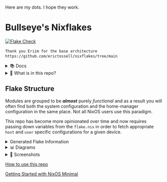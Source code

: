 Here are my dots. I hope they work.

# Bullseye's Nixflakes

[![Flake Check](https://github.com/Bullseye665/nix-config/actions/workflows/flake_check.yml/badge.svg)](https://github.com/Bullseye665/nix-config/actions/workflows/flake_check.yml)

```
Thank you Eriim for the base architecture https://github.com/erictossell/nixflakes/tree/main
```

<details>
<summary> 📚 Docs </summary>

[Why Nix and NixOS](docs/why-nix.md)

[Getting Started with NixOS Minimal](docs/minimal-install.md)

[How to use this repo](docs/usage.md)

[NixOS as a Hypervisor](docs/hypervisor.md)

[Keybindings Implemented by this Configuration](docs/keybinds.md) 

</details>

<details>
<summary>📁 What is in this repo?</summary>

1. A [modular](https://github.com/Bullseye665/nixflakes/blob/main/docs/screens/FlakeStructure9.png) (opinionated) Configuration Structure

2. Flake templates - Quickly grab this configuration and make it your own with:

```nix
nix flake new -t github:erictossell/nixflakes ./<your-repo-name-here>
```

3. An interactive build script for adding new [`hosts`](https://github.com/Bullseye665/nixflakes/tree/main/hosts)/[`users`](https://github.com/Bullseye665/nixflakes/tree/main/users) at [`sh/build.sh`](https://github.com/Bullseye665/nixflakes/blob/main/sh/build.sh)

4. [`eriixvim`](https://github.com/Bullseye665/eriixvim) - a fully reproducible neovim configuration built with [`nixvim`](https://github.com/nix-community/nixvim).

Try it out with:

```nix
nix run github:erictossell/eriixvim
```

5. A simple example of a custom built `rust` package: [`russh`](https://github.com/Bullseye665/russh). 

The highlight being how simple it is to package any application with `flakes` and import them into a `configuration` and ***not*** my `rust` code.

6. Semi up-to-date diagrams of the [structure](https://github.com/Bullseye665/nixflakes/blob/main/docs/screens/FlakeStructure9.png) of this flake and the [configurations](https://github.com/Bullseye665/nixflakes/blob/main/docs/screens/FlakeProfiles9.png) managed by [me](https://github.com/Bullseye665).

7. `nix flake show github:erictossell/nixflakes` 

```nix
github:erictossell/nixflakes/bbca96ce85416b025d652d752c87d3816b2bf8ad
├───devShells
│   └───x86_64-linux
│       └───default: development environment 'nix-shell'
├───formatter
│   └───x86_64-linux: package 'nixpkgs-fmt-1.3.0'
├───nixosConfigurations
│   ├───ambiens: NixOS configuration
│   ├───live-image: NixOS configuration
│   ├───principium: NixOS configuration
│   ├───sisyphus: NixOS configuration
│   ├───virtualis: NixOS configuration
│   └───winix: NixOS configuration
└───templates
    └───default: template: The default template for Eriim's nixflakes.
```

8. [Nix CI/CD with Github Actions](https://github.com/Bullseye665/nixflakes/blob/main/.github/workflows/flake_check.yml) - Built with: [Cachix - Install Nix](https://github.com/cachix/install-nix-action), [Determiniate Systems - Flake Check](https://github.com/DeterminateSystems/flake-checker-action), [stefanzweifel - Commit Action](https://github.com/stefanzweifel/git-auto-commit-action), [statix](https://github.com/nerdypepper/statix), [nixpkgs-fmt](https://github.com/nix-community/nixpkgs-fmt)

</details>

## Flake Structure
Modules are grouped to be ***almost*** purely *functional* and as a result you will often find both the system configuration and the home-manager configuration in the same place. Not all NixOS users use this paradigm.

This repo has become more opinionated over time and now requires passing down variables from the `flake.nix` in order to fetch appropriate `host` and `user` specific configurations for a given device.

<details>
<summary> Generated Flake Information </summary>



### Flake Info

```nix
Resolved URL:  git+file:///home/runner/work/nixflakes/nixflakes?shallow=1
Locked URL:    git+file:///home/runner/work/nixflakes/nixflakes?ref=66d0e97fff9ee164a6070ca9f8fdc0a8aeee1284&rev=66d0e97fff9ee164a6070ca9f8fdc0a8aeee1284&shallow=1
Description:   Eriim's machine specific configuration flake.
Path:          /nix/store/8s6kwvj0qrl06hc45qybqmsmlxwg3gib-source
Revision:      66d0e97fff9ee164a6070ca9f8fdc0a8aeee1284
Last modified: 2024-02-28 17:35:56
Inputs:
├───NixOS-WSL: github:nix-community/NixOS-WSL/7e3fc6a99a2c9e6701e2e0d37f1755e29a798b91
│   ├───flake-compat: github:edolstra/flake-compat/0f9255e01c2351cc7d116c072cb317785dd33b33
│   ├───flake-utils: github:numtide/flake-utils/1ef2e671c3b0c19053962c07dbda38332dcebf26
│   │   └───systems: github:nix-systems/default/da67096a3b9bf56a91d16901293e51ba5b49a27e
│   └───nixpkgs follows input 'nixpkgs'
├───agenix: github:ryantm/agenix/8cb01a0e717311680e0cbca06a76cbceba6f3ed6
│   ├───darwin follows input ''
│   ├───home-manager: github:nix-community/home-manager/3bfaacf46133c037bb356193bd2f1765d9dc82c1
│   │   └───nixpkgs follows input 'agenix/nixpkgs'
│   ├───nixpkgs follows input 'nixpkgs'
│   └───systems: github:nix-systems/default/da67096a3b9bf56a91d16901293e51ba5b49a27e
├───eriixpkgs: github:erictossell/eriixpkgs/7ac031e146cfee8a0d2806886abbb2a21651d748
│   ├───eriixvim: github:erictossell/eriixvim/998a3c8704890cf77591cefd3551c734734c130d
│   │   ├───flake-parts: github:hercules-ci/flake-parts/b253292d9c0a5ead9bc98c4e9a26c6312e27d69f
│   │   │   └───nixpkgs-lib: github:NixOS/nixpkgs/97b17f32362e475016f942bbdfda4a4a72a8a652?dir=lib
│   │   ├───nixpkgs: github:nixos/nixpkgs/f9d39fb9aff0efee4a3d5f4a6d7c17701d38a1d8
│   │   └───nixvim: github:nix-community/nixvim/183eac72a9f0ae0032239510d89dbc474b180d33
│   │       ├───flake-parts: github:hercules-ci/flake-parts/b253292d9c0a5ead9bc98c4e9a26c6312e27d69f
│   │       │   └───nixpkgs-lib follows input 'eriixpkgs/eriixvim/nixvim/nixpkgs'
│   │       ├───home-manager: github:nix-community/home-manager/5b9156fa9a8b8beba917b8f9adbfd27bf63e16af
│   │       │   └───nixpkgs follows input 'eriixpkgs/eriixvim/nixvim/nixpkgs'
│   │       ├───nix-darwin: github:lnl7/nix-darwin/bdbae6ecff8fcc322bf6b9053c0b984912378af7
│   │       │   └───nixpkgs follows input 'eriixpkgs/eriixvim/nixvim/nixpkgs'
│   │       ├───nixpkgs: github:NixOS/nixpkgs/f8e2ebd66d097614d51a56a755450d4ae1632df1
│   │       └───pre-commit-hooks: github:cachix/pre-commit-hooks.nix/0db2e67ee49910adfa13010e7f012149660af7f0
│   │           ├───flake-compat: github:edolstra/flake-compat/0f9255e01c2351cc7d116c072cb317785dd33b33
│   │           ├───flake-utils: github:numtide/flake-utils/4022d587cbbfd70fe950c1e2083a02621806a725
│   │           │   └───systems: github:nix-systems/default/da67096a3b9bf56a91d16901293e51ba5b49a27e
│   │           ├───gitignore: github:hercules-ci/gitignore.nix/43e1aa1308018f37118e34d3a9cb4f5e75dc11d5
│   │           │   └───nixpkgs follows input 'eriixpkgs/eriixvim/nixvim/pre-commit-hooks/nixpkgs'
│   │           ├───nixpkgs follows input 'eriixpkgs/eriixvim/nixvim/nixpkgs'
│   │           └───nixpkgs-stable follows input 'eriixpkgs/eriixvim/nixvim/nixpkgs'
│   ├───flake-utils: github:numtide/flake-utils/1ef2e671c3b0c19053962c07dbda38332dcebf26
│   │   └───systems: github:nix-systems/default/da67096a3b9bf56a91d16901293e51ba5b49a27e
│   ├───go-time: github:erictossell/go-time/d2e5a8c286fde94478e16a597bc78b6954e3b9a8
│   │   └───nixpkgs: github:NixOS/nixpkgs/c3e128f3c0ecc1fb04aef9f72b3dcc2f6cecf370
│   ├───homepage-nix: github:erictossell/homepage-nix/7895b342647955e8572363bbbfb331d15255dd48
│   │   ├───naersk: github:nix-community/naersk/aeb58d5e8faead8980a807c840232697982d47b9
│   │   │   └───nixpkgs: github:NixOS/nixpkgs/e5d1c87f5813afde2dda384ac807c57a105721cc
│   │   ├───nixpkgs: github:NixOS/nixpkgs/e5d1c87f5813afde2dda384ac807c57a105721cc
│   │   └───utils: github:numtide/flake-utils/1ef2e671c3b0c19053962c07dbda38332dcebf26
│   │       └───systems: github:nix-systems/default/da67096a3b9bf56a91d16901293e51ba5b49a27e
│   ├───nixpkgs follows input 'nixpkgs'
│   ├───readme-py: github:erictossell/readme-py/b04ef6299281dc2cf15f889135c16ea6a7aaaa4b
│   │   ├───flake-utils: github:numtide/flake-utils/1ef2e671c3b0c19053962c07dbda38332dcebf26
│   │   │   └───systems: github:nix-systems/default/da67096a3b9bf56a91d16901293e51ba5b49a27e
│   │   ├───nixpkgs: github:NixOS/nixpkgs/cbc4211f0afffe6dfd2478a62615dd5175a13f9a
│   │   └───poetry2nix: github:nix-community/poetry2nix/3c92540611f42d3fb2d0d084a6c694cd6544b609
│   │       ├───flake-utils: github:numtide/flake-utils/1ef2e671c3b0c19053962c07dbda38332dcebf26
│   │       │   └───systems: github:nix-systems/default/da67096a3b9bf56a91d16901293e51ba5b49a27e
│   │       ├───nix-github-actions: github:nix-community/nix-github-actions/5163432afc817cf8bd1f031418d1869e4c9d5547
│   │       │   └───nixpkgs follows input 'eriixpkgs/readme-py/poetry2nix/nixpkgs'
│   │       ├───nixpkgs follows input 'eriixpkgs/readme-py/nixpkgs'
│   │       ├───systems: github:nix-systems/default/da67096a3b9bf56a91d16901293e51ba5b49a27e
│   │       └───treefmt-nix: github:numtide/treefmt-nix/e504621290a1fd896631ddbc5e9c16f4366c9f65
│   │           └───nixpkgs follows input 'eriixpkgs/readme-py/poetry2nix/nixpkgs'
│   └───russh: github:erictossell/russh/948dfb643c24c0f029d9917c0fd665b97ade3926
│       ├───naersk: github:nix-community/naersk/aeb58d5e8faead8980a807c840232697982d47b9
│       │   └───nixpkgs: github:NixOS/nixpkgs/e5d1c87f5813afde2dda384ac807c57a105721cc
│       ├───nixpkgs: github:NixOS/nixpkgs/e5d1c87f5813afde2dda384ac807c57a105721cc
│       └───utils: github:numtide/flake-utils/1ef2e671c3b0c19053962c07dbda38332dcebf26
│           └───systems: github:nix-systems/default/da67096a3b9bf56a91d16901293e51ba5b49a27e
├───home-manager: github:nix-community/home-manager/1d085ea4444d26aa52297758b333b449b2aa6fca
│   └───nixpkgs follows input 'nixpkgs'
├───hyprland: github:hyprwm/hyprland/29cdd7de1f8d99462915540569fbe54f10f609f4
│   ├───hyprland-protocols: github:hyprwm/hyprland-protocols/0c2ce70625cb30aef199cb388f99e19a61a6ce03
│   │   ├───nixpkgs follows input 'hyprland/nixpkgs'
│   │   └───systems follows input 'hyprland/systems'
│   ├───hyprlang: github:hyprwm/hyprlang/0fce791ba2334aca183f2ed42399518947550d0d
│   │   ├───nixpkgs follows input 'hyprland/nixpkgs'
│   │   └───systems follows input 'hyprland/systems'
│   ├───nixpkgs: github:NixOS/nixpkgs/73de017ef2d18a04ac4bfd0c02650007ccb31c2a
│   ├───systems: github:nix-systems/default-linux/31732fcf5e8fea42e59c2488ad31a0e651500f68
│   ├───wlroots: gitlab:wlroots/wlroots/0cb091f1a2d345f37d2ee445f4ffd04f7f4ec9e5
│   └───xdph: github:hyprwm/xdg-desktop-portal-hyprland/1b713911c2f12b96c2574474686e4027ac4bf826
│       ├───hyprland-protocols follows input 'hyprland/hyprland-protocols'
│       ├───hyprlang follows input 'hyprland/hyprlang'
│       ├───nixpkgs follows input 'hyprland/nixpkgs'
│       └───systems follows input 'hyprland/systems'
├───hyprlock: github:hyprwm/hyprlock/a279ee7613bdb2ff3b2081d6e11526545ed5c142
│   ├───hyprlang: github:hyprwm/hyprlang/11d5ccda071c153dfdc18ef65338956a51cef96a
│   │   └───nixpkgs follows input 'hyprlock/nixpkgs'
│   └───nixpkgs follows input 'nixpkgs'
├───hyprpicker: github:hyprwm/hyprpicker/2ef703474fb96e97e03e66e8820f213359f29382
│   └───nixpkgs follows input 'nixpkgs'
└───nixpkgs: github:NixOS/nixpkgs/13aff9b34cc32e59d35c62ac9356e4a41198a538

```

### Flake Outputs

```nix
git+file:///home/runner/work/nixflakes/nixflakes?ref=66d0e97fff9ee164a6070ca9f8fdc0a8aeee1284&rev=66d0e97fff9ee164a6070ca9f8fdc0a8aeee1284&shallow=1
├───devShells
│   └───x86_64-linux
│       └───default: development environment 'nix-shell'
├───formatter
│   └───x86_64-linux: package 'nixfmt-0.6.0'
├───nixosConfigurations
│   ├───ambiens: NixOS configuration
│   ├───live-image: NixOS configuration
│   ├───principium: NixOS configuration
│   ├───sisyphus: NixOS configuration
│   ├───virtualis: NixOS configuration
│   └───winix: NixOS configuration
└───templates
    └───default: template: The default template for Eriim's nixflakes.

```


</details>


<details>
<summary>📊 Diagrams</summary>

![Flake Structure](docs/screens/FlakeStructure10.png)

![Flake Profiles](docs/screens/FlakeProfiles10.png)

</details> 

<details>
<summary>📸 Screenshots</summary>

Current 
------
![Hyprland](docs/screens/hyprland4.png)
![Hyprland](docs/screens/hyprland5.png)

October 2023
------
![Hyprland](docs/screens/hyprland1.png)

![Hyprland1](docs/screens/hyprland2.png)

![Hyprland3](docs/screens/hyprland3.png)

</details>

[How to use this repo](docs/usage.md)

[Getting Started with NixOS Minimal](docs/minimal-install.md)
